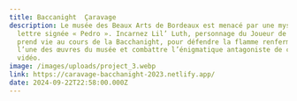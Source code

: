 ```yaml
---
title: Baccanight  Çaravage
description: Le musée des Beaux Arts de Bordeaux est menacé par une mystérieuse
  lettre signée « Pedro ». Incarnez Lil’ Luth, personnage du Joueur de Luth, qui
  prend vie au cours de la Bacchanight, pour défendre la flamme renfermée par
  l’une des œuvres du musée et combattre l’énigmatique antagoniste de ce jeu
  vidéo.
image: /images/uploads/project_3.webp
link: https://caravage-bacchanight-2023.netlify.app/
date: 2024-09-22T22:58:00.000Z
---
```

